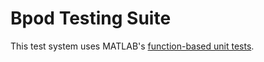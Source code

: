 # Bpod Testing Suite
This test system uses MATLAB's [function-based unit tests](mathworks.com/help/matlab/matlab_prog/write-function-based-unit-tests.html).
